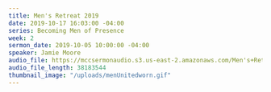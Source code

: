 ```yaml
---
title: Men's Retreat 2019
date: 2019-10-17 16:03:00 -04:00
series: Becoming Men of Presence
week: 2
sermon_date: 2019-10-05 10:00:00 -04:00
speaker: Jamie Moore
audio_file: https://mccsermonaudio.s3.us-east-2.amazonaws.com/Men's+Retreat/Men's+Retreat+Saturday+Morning+Lesson+on+Being+Present+with+God.lite.mp3
audio_file_length: 38183544
thumbnail_image: "/uploads/menUnitedworn.gif"
---
```

